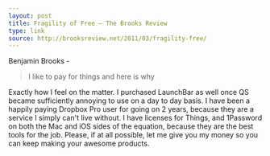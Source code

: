 ```yaml
---
layout: post
title: Fragility of Free — The Brooks Review
type: link
source: http://brooksreview.net/2011/03/fragility-free/
---
```

Benjamin Brooks - 
>I like to pay for things and here is why

Exactly how I feel on the matter. I purchased LaunchBar as well once QS became sufficiently annoying to use on a day to day basis. I have been a happily paying Dropbox Pro user for going on 2 years, because they are a service I simply can't live without. I have licenses for Things, and 1Password on both the Mac and iOS sides of the equation, because they are the best tools for the job. Please, if at all possible, let me give you my money so you can keep making your awesome products.